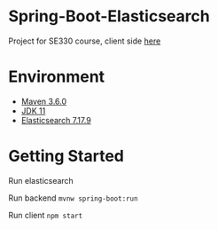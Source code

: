 # Spring-Boot-Elasticsearch

Project for SE330 course, client side [here](https://github.com/DuyDangCode/search_elastichsearch)

# Environment
* [Maven 3.6.0](https://maven.apache.org/docs/3.6.0/release-notes.html)
* [JDK 11](https://www.oracle.com/java/technologies/javase/jdk11-archive-downloads.html)
* [Elasticsearch 7.17.9](https://www.elastic.co/fr/downloads/past-releases/elasticsearch-7-17-9)

# Getting Started
Run elasticsearch

Run backend
```mvnw spring-boot:run```

Run client
```npm start```
